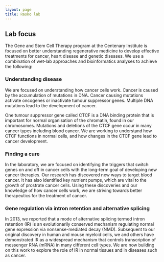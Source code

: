 ```yaml
---
layout: page
title: Rasko lab
---
```

## Lab focus

The Gene and Stem Cell Therapy program at the Centenary Institute is focused on better understanding regenerative medicine to develop effective treatments for cancer, heart disease and genetic diseases. We use a combination of wet-lab approaches and bioinformatics analyses to achieve the following:

### Understanding disease

We are focused on understanding how cancer cells work. Cancer is caused by the accumulation of mutations in DNA. Cancer causing mutations activate oncogenes or inactivate tumour suppressor genes. Multiple DNA mutations lead to the development of cancer.

One tumour suppressor gene called CTCF is a DNA binding protein that is important for normal organisation of the chromatin, found in our chromosomes. Mutations and deletions of the CTCF gene occur in many cancer types including blood cancer. We are working to understand how CTCF functions in normal cells, and how changes in the CTCF gene lead to cancer development.


### Finding a cure

In the laboratory, we are focused on identifying the triggers that switch genes on and off in cancer cells with the long-term goal of developing new cancer therapies. Our research has discovered new ways to target blood cancer. It has also identified key nutrient pumps, which are vital to the growth of prostrate cancer cells. Using these discoveries and our knowledge of how cancer cells work, we are striving towards better therapeutics for the treatment of cancer.

### Gene regulation via intron retention and alternative splicing

In 2013, we reported that a mode of alternative splicing termed intron retention (IR) is an evolutionarily conserved mechanism regulating normal gene expression via nonsense-mediated decay (NMD). Subsequent to our original discovery in human and mouse myeloid cells, we and others have demonstrated IR as a widespread mechanism that controls transcription of messenger RNA (mRNA) in many different cell types. We are now building on this work to explore the role of IR in normal tissues and in diseases such as cancer. 

